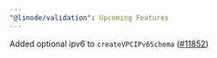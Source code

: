 ```yaml
---
"@linode/validation": Upcoming Features
---
```


Added optional ipv6 to `createVPCIPv6Schema` ([#11852](https://github.com/linode/manager/pull/11852))
